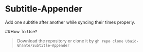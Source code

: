 # Subtitle-Appender
Add one subtitle after another while syncing their times properly.

##How To Use?
> Download the repository or clone it by ```gh repo clone Ubaid-Ghante/Subtitle-Appender```

